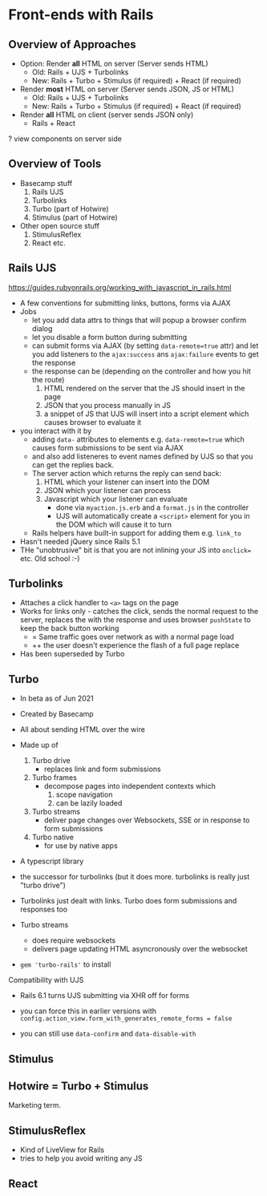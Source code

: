 # Front-ends with Rails

## Overview of Approaches

- Option: Render **all** HTML on server (Server sends HTML)
    - Old: Rails + UJS + Turbolinks
    - New: Rails + Turbo + Stimulus (if required) + React (if required)
- Render **most** HTML on server (Server sends JSON, JS or HTML)
    - Old: Rails + UJS + Turbolinks
    - New: Rails + Turbo + Stimulus (if required) + React (if required)
- Render **all** HTML on client (server sends JSON only)
    - Rails + React

? view components on server side

## Overview of Tools

- Basecamp stuff
    1. Rails UJS
    2. Turbolinks
    3. Turbo (part of Hotwire)
    4. Stimulus (part of Hotwire)
- Other open source stuff
    1. StimulusReflex
    1. React etc.

## Rails UJS

https://guides.rubyonrails.org/working_with_javascript_in_rails.html

- A few conventions for submitting links, buttons, forms via AJAX
- Jobs
    - let you add data attrs to things that will popup a browser confirm dialog
    - let you disable a form button during submitting
    - can submit forms via AJAX (by setting `data-remote=true` attr) and let you
      add listeners to the `ajax:success` ans `ajax:failure` events to get the
      response
    - the response can be (depending on the controller and how you hit the
      route)
        1. HTML rendered on the server that the JS should insert in the page
        2. JSON that you process manually in JS
        3. a snippet of JS that UJS will insert into a script element which
           causes browser to evaluate it
- you interact with it by
    - adding `data-` attributes to elements e.g. `data-remote=true` which causes
      form submissions to be sent via AJAX
    - and also add listeneres to event names defined by UJS so that you can get
      the replies back.
    - The server action which returns the reply can send back:
        1. HTML which your listener can insert into the DOM
        1. JSON which your listener can process
        1. Javascript which your listener can evaluate
            - done via `myaction.js.erb` and a `format.js` in the controller
            - UJS will automatically create a `<script>` element for you in the
              DOM which will cause it to turn
    - Rails helpers have built-in support for adding them e.g. `link_to`
- Hasn't needed jQuery since Rails 5.1
- THe "unobtrusive" bit is that you are not inlining your JS into `onclick=`
  etc. Old school :-)

## Turbolinks

- Attaches a click handler to `<a>` tags on the page
- Works for links only - catches the click, sends the normal request to the
  server, replaces the <body> with the response and uses browser `pushState` to
  keep the back button working
    - = Same traffic goes over network as with a normal page load
    - ++ the user doesn't experience the flash of a full page replace
- Has been superseded by Turbo

## Turbo

- In beta as of Jun 2021
- Created by Basecamp
- All about sending HTML over the wire
- Made up of
    1. Turbo drive
        - replaces link and form submissions
    2. Turbo frames
        - decompose pages into independent contexts which
            1. scope navigation
            2. can be lazily loaded
    3. Turbo streams
        - deliver page changes over Websockets, SSE or in response to form
          submissions
    4. Turbo native
        - for use by native apps
- A typescript library
- the successor for turbolinks (but it does more. turbolinks is really just
  "turbo drive")
- Turbolinks just dealt with links. Turbo does form submissions and responses
  too
- Turbo streams
    - does require websockets
    - delivers page updating HTML asyncronously over the websocket

- `gem 'turbo-rails'` to install

Compatibility with UJS

- Rails 6.1 turns UJS submitting via XHR off for forms
- you can force this in earlier versions with
  `config.action_view.form_with_generates_remote_forms = false`

- you can still use `data-confirm` and `data-disable-with`

## Stimulus

## Hotwire = Turbo + Stimulus

Marketing term.

## StimulusReflex

- Kind of LiveView for Rails
- tries to help you avoid writing any JS

## React
